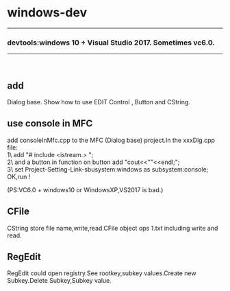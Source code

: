 #  windows-dev

----
### devtools:windows 10 + Visual Studio 2017. Sometimes vc6.0. 

---

 
## add 
Dialog base. Show how to use EDIT Control , Button and CString.
 
## use console in MFC 
add consoleInMfc.cpp to the MFC (Dialog base) project.In the xxxDlg.cpp file:    
1\ add "# include <istream.> ";   
2\ and a button.in function on button add "cout<<""<<endl;";   
3\ set Project-Setting-Link-sbusystem:windows as subsystem:console;   
OK,run !      

(PS:VC6.0 + windows10 or WindowsXP,VS2017 is bad.)

## CFile
CString store file name,write,read.CFile object ops 1.txt including write and read.

## RegEdit
RegEdit could open registry.See rootkey,subkey values.Create new Subkey.Delete Subkey,Subkey value.  

